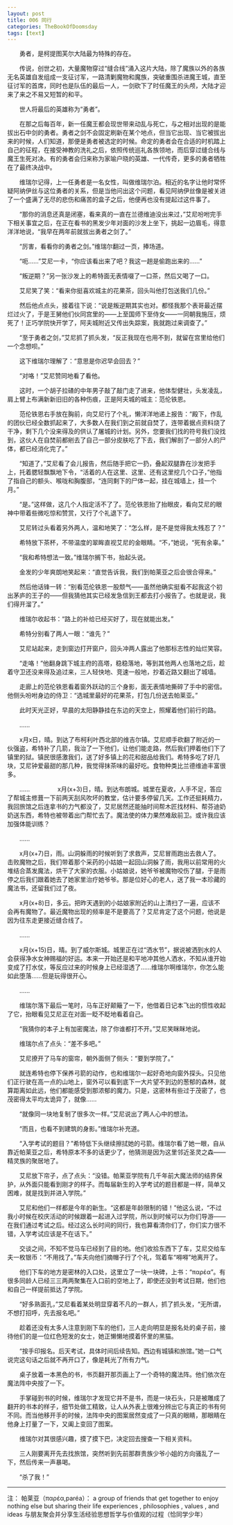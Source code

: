 ```yaml
---
layout: post
title: 006 同行
categories: TheBookOfDoomsday
tags: [text]
---
```


　　勇者，是柯提图芙尔大陆最为特殊的存在。

　　传说，创世之初，大量魔物穿过“缝合线”涌入这片大陆，除了魔族以外的各族无名英雄自发组成一支征讨军，一路清剿魔物和魔族，突破重围杀进魔王城，直至征讨军的首席，同时也是队伍的最后一人，一剑砍下了时任魔王的头颅，大陆才迎来了来之不易又短暂的和平。

　　世人将最后的英雄称为“勇者”。

　　在那之后每百年，新一任魔王都会现世带来动乱与死亡，与之相对出现的是能拔出石中剑的勇者。勇者之剑不会固定刷新在某个地点，但当它出现、当它被拔出来的时候，人们知道，那便是勇者被选定的时候。命定的勇者会在合适的时机踏上自己的征程，在接受神教的洗礼之后，依照传统巡礼各族领地，而后穿过缝合线与魔王生死对决。有的勇者会归来称为家喻户晓的英雄、一代传奇，更多的勇者牺牲在了最终决战中。

　　维瑞尔记得，上一任勇者是一名女性，叫做维瑞尔泊。相近的名字让他时常怀疑阿纳伊丝与这位勇者的关系，但是当他问出这个问题，看见阿纳伊丝像是被关进了一个盛满了无尽的悲伤和痛苦的盒子之后，他便再也没有提起过这件事了。

　　“那你的消息还真是闭塞，看来真的一直在兰德维迪没出来过，”艾尼吩咐完手下相关事宜之后，在正在看书的黑发少年对面的沙发上坐下，挑起一边眉毛，得意洋洋地说，“我早在两年前就拔出勇者之剑了。”

　　“厉害，看看你的勇者之剑。”维瑞尔翻过一页，捧场道。

　　“呃……”艾尼一卡，“你应该看出来了吧？我这一趟是偷跑出来的……”

　　“叛逆期？”另一张沙发上的希特面无表情啜了一口茶，然后又喝了一口。

　　艾尼笑了笑：“看来你挺喜欢城主的花果茶，回头叫他打包送我们几份。”

　　然后他点点头，接着往下说：“说是叛逆期其实也对。都怪我那个表哥最近摆烂过火了，于是王舅他们伙同宫里的——上至国师下至侍女——一同朝我施压，烦死了！正巧学院快开学了，阿夫城附近又传出失踪案，我就跑过来调查了。”

　　“至于勇者之剑，”艾尼抓了抓头发，“反正我现在也用不到，就留在宫里给他们一个念想呗。”

　　这下维瑞尔理解了：“意思是你迟早会回去？”

　　“对咯！”艾尼赞同地看了看他。

　　这时，一个胡子拉碴的中年男子敲了敲门走了进来，他体型健壮，头发凌乱，肩上臂上布满新新旧旧的各种伤痕，正是阿夫城的城主：范伦铁恩。

　　范伦铁恩右手放在胸前，向艾尼行了个礼，懒洋洋地递上报告：“殿下，作乱的团伙已经全数抓起来了，大多数人在我们到之前就自焚了，连带着据点资料烧了干净，剩下几个没来得及的供认了屠城的计划。另外，您要我们找的符号我们没找到，这伙人在自焚前都剜去了自己一部分皮肤吃了下去，我们解剖了一部分人的尸体，都已经消化完了。”

　　“知道了，”艾尼看了会儿报告，然后随手把它一扔，叠起双腿靠在沙发把手上，托着腮轻飘飘地下令，“活着的人在这里、这里、还有这里挖几个口子，”他指了指自己的额头、喉咙和胸腹部，“连同剩下的尸体一起，挂在城墙上，挂一个月。”

　　“是。”这样做，这几个人指定活不了了。范伦铁恩抬了抬眼皮，看向艾尼的眼神中带着些微吃惊和赞赏，又行了个礼退下了。

　　艾尼转过头看着另外两人，温和地笑了：“怎么样，是不是觉得我太残忍了？”

　　希特放下茶杯，不带温度的翠眸直视艾尼的金眼睛。“不，”她说，“死有余辜。”

　　“我和希特想法一致。”维瑞尔搁下书，抬起头说。

　　金发的少年爽朗地笑起来：“直觉告诉我，我们到帕莱亚之后会很合得来。”

　　然后他话锋一转：“别看范伦铁恩一股颓气——虽然他确实挺看不起我这个初出茅庐的王子的——但我猜他其实已经发急信到王都去打小报告了。也就是说，我们得开溜了。”

　　维瑞尔收起书：“路上的补给已经买好了，现在就能出发。”

　　希特分别看了两人一眼：“谁先？”

　　艾尼站起来，走到窗边打开窗户，回头冲两人露出了他那标志性的灿烂笑容。

　　“走咯！”他翻身跳下城主府的高塔，稳稳落地，等到其他两人也落地之后，趁着守卫还没来得及追过来，三人轻快地、竞速一般地，抄着近路又翻出了城墙。

　　走廊上的范伦铁恩看着窗外跃动的三个身影，面无表情地撕碎了手中的密信。他侧头吩咐身边的侍卫：“选城里最好的花果茶，打包几份送去帕莱亚。”

　　此时天光正好，早晨的太阳静静挂在东边的天空上，照耀着他们前行的路。

　　……

　　x月x日，晴。到达了布柯利叶西北部的维吉尔镇。艾尼顺手砍翻了附近的一伙强盗，希特补了几箭，我治了一下他们，让他们能走路，然后我们押着他们下了镇里的狱。镇民很感激我们，送了好多镇上的花和甜品给我们。希特多吃了好几块，艾尼钟爱最甜的那几种，我觉得抹茶味的最好吃。食物种类比兰德维迪丰富很多。

　　……
　　
　　x月(x+3)日，晴。到达布朗城。城里在夏收，人手不足，答应了帮城主修葺一下前两天刮风吹坏的教堂，估计要多停留几天。工作还挺耗精力，我回旅馆之后连拿书的力气都没了，艾尼居然还能抽时间帮木匠找材料、帮芬迪奶奶送东西，希特也被带着出门帮忙去了。魔法使的体力果然难敌前卫。或许我应该加强体能训练？

　　……

　　x月(x+7)日，雨。山洞躲雨的时候听到了求救声，艾尼冒雨跑出去救人了。击败魔物之后，我们带着那个采药的小姑娘一起回山洞躲了雨，我用以前常用的火堆结合蒸发魔法，烘干了大家的衣服。小姑娘说，她爷爷被魔物咬伤了腿，于是雨停之后我们跟着她去了她家里治疗她爷爷。那是位好心的老人，送了我一本珍藏的魔法书，还留我们过了夜。

　　x月(x+8)日，多云。把昨天遇到的小姑娘家附近的山上清扫了一遍，应该不会再有魔物了。最近魔物出现的频率是不是要高了？艾尼肯定了这个问题，他说是因为往东走更接近缝合线了。

　　……

　　x月(x+15)日，晴。到了威尔斯城。城里正在过“洒水节”，据说被洒到水的人会获得净水女神赐福的好运。本来一开始还是和平地冲其他人洒水，不知从谁开始变成了打水仗，等反应过来的时候身上已经湿透了……维瑞尔啊维瑞尔，你怎么能如此堕落……但是玩得很开心。

　　……

　　维瑞尔落下最后一笔时，马车正好颠簸了一下，他借着日记本飞出的惯性收起了它，抬眼看见艾尼正在对面一眨不眨地看着自己。

　　“我猜你的本子上有加密魔法，除了你谁都打不开。”艾尼笑眯眯地说。

　　维瑞尔点了点头：“差不多吧。”

　　艾尼撩开了马车的窗帘，朝外面侧了侧头：“要到学院了。”

　　就连希特也停下保养弓箭的动作，也和维瑞尔一起好奇地向窗外探头。只见他们正行驶在高一点的山地上，窗外可以看到底下一大片望不到边的葱郁的森林，就算距离如此远，他们都能感受到那浓郁的魔力。只是，这密林有些过于茂密了，也茂密得太平均太诡异了，就像……

　　“就像同一块地复制了很多次一样。”艾尼说出了两人心中的想法。

　　“而且，也看不到建筑的身影。”维瑞尔补充道。

　　“入学考试的题目？”希特低下头继续擦拭她的弓箭。维瑞尔看了她一眼，自从靠近帕莱亚之后，希特原本不多的话更少了，他猜测是因为这里邻近圣灵之森——精灵族的聚居地了。

　　艾尼放下帘子，点了点头：“没错。帕莱亚学院有几千年前大魔法师的结界保护，从外面只能看到刚才的样子。而每届新生的入学考试的题目都是一样，简单又困难，就是找到并进入学院。”

　　艾尼和他们一样都是今年的新生。“这都是年龄限制的错！”他这么说，“不过我小时候在校庆活动的时候跟着一起进入过学院，所以到时候可以为你们导游——在我们通过考试之后。经过这么长时间的同行，我也算看清你们了，你们实力很不错，入学考试应该是不在话下。”

　　交谈之间，不知不觉马车已经到了目的地。他们收拾东西下了车，艾尼交给车夫一枚银币：“不用找了。”车夫向他们摘帽子行了个礼，驾着车“嘚嘚”地离开了。

　　他们下车的地方是密林的入口处，这里立了一块一块碑，上书：“παρέα”。有很多同龄人已经三三两两聚集在入口前的空地上了，即使还没到考试日期，他们也和自己一样提前抵达了学院。

　　“好多熟面孔，”艾尼看着某处明显穿着不凡的一群人，抓了抓头发，“无所谓，不想打招呼，先去报名吧。”

　　趁着还没有太多人注意到刚下车的他们，三人走向明显是报名处的桌子前，接待他们的是一位红色短发的女士，她正懒懒地摸着怀里的黑猫。

　　“按手印报名。后天考试，具体时间后续告知。西边有城镇和旅馆。”她一口气说完这句话之后就不再开口了，像是耗光了所有力气。

　　桌子放着一本黑色的书，书页翻开那页画上了一个奇特的魔法阵。他们依次在魔法阵中央按了一下。

　　手掌碰到书的时候，维瑞尔才发现它并不是书，而是一块石头，只是被雕成了翻开的书本的样子，细节处做工精致，让人从外表上很难分辨出它与真正的书有何不同。而当他移开手的时候，法阵中央的图案居然变成了一只真的眼睛，那眼睛在他身上打量了一下，又阖上变回了图案。

　　维瑞尔对其很感兴趣，摸了摸下巴，决定回去搜查一下相关资料。

　　三人刚要离开先去找旅馆，突然听到先前那群贵族少爷小姐的方向骚乱了一下，然后传来一声暴喝。

　　“杀了我！”



-------------
注：
    帕莱亚（παρέα,paréa）：
    a group of friends that get together to enjoy nothing else but sharing their life experiences , philosophies , values , and ideas 与朋友聚会并分享生活经验思想哲学与价值观的过程（恰同学少年）

